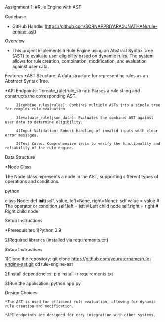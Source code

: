 Assignment 1: 
#Rule Engine with AST

Codebase
* GitHub Handle: (https://github.com/SORNAPPRIYARAGUNATHAN/rule-engine-ast)
  
Overview
* This project implements a Rule Engine using an Abstract Syntax Tree (AST) to evaluate user eligibility based on dynamic rules. The system allows for rule creation, combination, modification, and evaluation against user data.

Features
*AST Structure: A data structure for representing rules as an Abstract Syntax Tree.

*API Endpoints:
         1)create_rule(rule_string): Parses a rule string and constructs the corresponding AST.
         
         2)combine_rules(rules): Combines multiple ASTs into a single tree for complex rule evaluation.
         
         3)evaluate_rule(json_data): Evaluates the combined AST against user data to determine eligibility.
         
         4)Input Validation: Robust handling of invalid inputs with clear error messages.
         
         5)Test Cases: Comprehensive tests to verify the functionality and reliability of the rule engine.

Data Structure

*Node Class

The Node class represents a node in the AST, supporting different types of operations and conditions.

python

class Node:
    def __init__(self, value, left=None, right=None):
        self.value = value  # The operator or condition
        self.left = left    # Left child node
        self.right = right   # Right child node
        
Setup Instructions

*Prerequisites
1)Python 3.9

2)Required libraries (installed via requirements.txt)

Setup Instructions

1)Clone the repository:
          git clone https://github.com/yourusername/rule-engine-ast.git cd rule-engine-ast
          
2)Install dependencies:
          pip install -r requirements.txt

3)Run the application:
        python app.py
        
Design Choices

    *The AST is used for efficient rule evaluation, allowing for dynamic rule creation and modification.
    
    *API endpoints are designed for easy integration with other systems.
